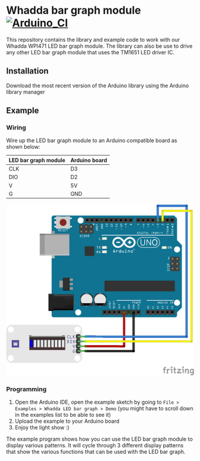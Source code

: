 # Whadda bar graph module [![Arduino_CI](https://github.com/WhaddaMakers/bar_graph_module/actions/workflows/Arduino_CI.yml/badge.svg)](https://github.com/WhaddaMakers/bar_graph_module/actions/workflows/Arduino_CI.yml)

This repository contains the library and example code to work with our Whadda WPI471 LED bar graph module. The library can also be use to drive any other LED bar graph module that uses the TM1651 LED driver IC.



## Installation

Download the most recent version of the Arduino library using the Arduino library manager

## Example

### Wiring
Wire up the LED bar graph module to an Arduino compatible board as shown below:

|LED bar graph module|Arduino board|
|----------|-------------|
|CLK|D3|
|DIO|D2|
|V|5V|
|G|GND|

![](./extras/images/wiring_diagram_bb.png)


### Programming

1. Open the Arduino IDE, open the example sketch by going to ```File > Examples > Whadda LED bar graph > Demo``` (you might have to scroll down in the examples list to be able to see it)
2. Upload the example to your Arduino board
3. Enjoy the light show :)

The example program shows how you can use the LED bar graph module to display various patterns. It will cycle through 3 different display patterns that show the various functions that can be used with the LED bar graph.
